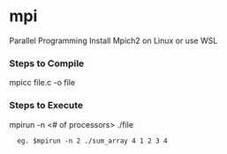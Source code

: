 # mpi
Parallel Programming Install Mpich2 on Linux or use WSL

### Steps to Compile
mpicc file.c -o file

### Steps to Execute
mpirun -n <# of processors> ./file

      eg. $mpirun -n 2 ./sum_array 4 1 2 3 4 
